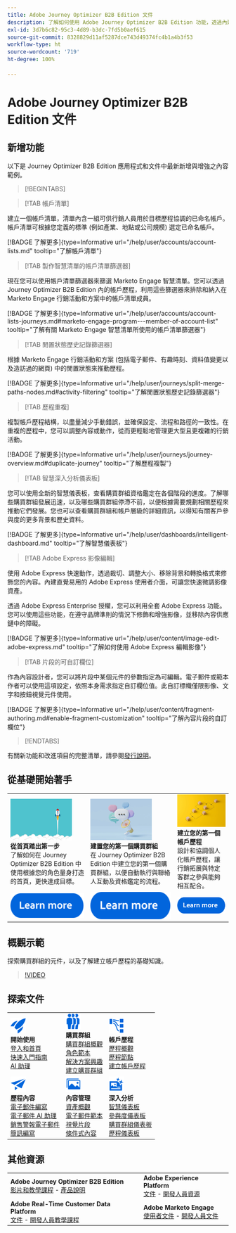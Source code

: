 ```yaml
---
title: Adobe Journey Optimizer B2B Edition 文件
description: 了解如何使用 Adobe Journey Optimizer B2B Edition 功能，透過內建的生成式 AI 和領先業界的自動化功能，協調帳戶和購買群組歷程。
exl-id: 3d7b6c82-95c3-4d89-b3dc-7fd5b0aef615
source-git-commit: 8328829d11af5287dce743d49374fc4b1a4b3f53
workflow-type: ht
source-wordcount: '719'
ht-degree: 100%

---
```


# Adobe Journey Optimizer B2B Edition 文件

## 新增功能

以下是 Journey Optimizer B2B Edition 應用程式和文件中最新新增與增強之內容範例。

>[!BEGINTABS]

>[!TAB 帳戶清單]

建立一個帳戶清單，清單內含一組可供行銷人員用於目標歷程協調的已命名帳戶。帳戶清單可根據您定義的標準 (例如產業、地點或公司規模) 選定已命名帳戶。

[!BADGE 了解更多]{type=Informative url="/help/user/accounts/account-lists.md" tooltip="了解帳戶清單"}

>[!TAB 製作智慧清單的帳戶清單篩選器]

現在您可以使用帳戶清單篩選器來篩選 Marketo Engage 智慧清單。您可以透過 Journey Optimizer B2B Edition 內的帳戶歷程，利用這些篩選器來排除和納入在 Marketo Engage 行銷活動和方案中的帳戶清單成員。

[!BADGE 了解更多]{type=Informative url="/help/user/accounts/account-lists-journeys.md#marketo-engage-program---member-of-account-list" tooltip="了解有關 Marketo Engage 智慧清單所使用的帳戶清單篩選器"}

>[!TAB 閒置狀態歷史記錄篩選器]

根據 Marketo Engage 行銷活動和方案 (包括電子郵件、有趣時刻、資料值變更以及造訪過的網頁) 中的閒置狀態來推動歷程。

[!BADGE 了解更多]{type=Informative url="/help/user/journeys/split-merge-paths-nodes.md#activity-filtering" tooltip="了解閒置狀態歷史記錄篩選器"}

>[!TAB 歷程重複]

複製帳戶歷程結構，以盡量減少手動錯誤，並確保設定、流程和路徑的一致性。在重複的歷程中，您可以調整內容或動作，從而更輕鬆地管理更大型且更複雜的行銷活動。

[!BADGE 了解更多]{type=Informative url="/help/user/journeys/journey-overview.md#duplicate-journey" tooltip="了解歷程複製"}

>[!TAB 智慧深入分析儀表板]

您可以使用全新的智慧儀表板，查看購買群組資格鑑定在各個階段的進度。了解哪些購買群組發展迅速，以及哪些購買群組停滯不前，以便根據需要規劃相關歷程來推動它們發展。您也可以查看購買群組和帳戶層級的詳細資訊，以得知有關客戶參與度的更多背景和歷史資料。

[!BADGE 了解更多]{type=Informative url="/help/user/dashboards/intelligent-dashboard.md" tooltip="了解智慧儀表板"}

>[!TAB Adobe Express 影像編輯]

使用 Adobe Express 快速動作，透過裁切、調整大小、移除背景和轉換格式來修飾您的內容。內建直覺易用的 Adobe Express 使用者介面，可讓您快速微調影像資產。

透過 Adobe Express Enterprise 授權，您可以利用全套 Adobe Express 功能。您可以使用這些功能，在遵守品牌準則的情況下修飾和增強影像，並移除內容供應鏈中的障礙。

[!BADGE 了解更多]{type=Informative url="/help/user/content/image-edit-adobe-express.md" tooltip="了解如何使用 Adobe Express 編輯影像"}

>[!TAB 片段的可自訂欄位]

作為內容設計者，您可以將片段中某個元件的參數指定為可編輯。電子郵件或範本作者可以使用這項設定，依照本身需求指定自訂欄位值。此自訂標幟僅限影像、文字和按鈕視覺元件使用。

[!BADGE 了解更多]{type=Informative url="/help/user/content/fragment-authoring.md#enable-fragment-customization" tooltip="了解內容片段的自訂欄位"}

>[!ENDTABS]

有關新功能和改進項目的完整清單，請參閱[發行說明](../user/release-notes/release-notes.md)。<!-- Stay up-to-date with the latest changes in our documentation by visiting the [documentation updates page](using/rn/documentation-updates.md).-->

## 從基礎開始著手

<table style="table-layout:fixed">
  <tr style="border: 0;">
    <td>
    <a href="home-page.md"><img width="140px" src="./assets/launch.png" alt="產品使用情況啟動"></a>
    <div><strong>從首頁踏出第一步</strong><br/>了解如何在 Journey Optimizer B2B Edition 中使用根據您的角色量身打造的首頁，更快達成目標。</div>
    </td>
      <td>
    <a href="buying-groups/buying-groups-overview.md"><img width="140px" src="./assets/communication.png" alt="購買群組"></a>
    <div><strong>建置您的第一個購買群組</strong><br/>在 Journey Optimizer B2B Edition 中建立您的第一個購買群組，以便自動執行與聯絡人互動及資格鑑定的流程。</div>
    </td>
    <td>
    <a href="journeys/journey-overview.md"><img width="140px" src="./assets/flow.png" alt="帳戶歷程"></a>
    <div><strong>建立您的第一個帳戶歷程</strong><br/>設計和協調個人化帳戶歷程，讓行銷拓展與特定客群之參與能夠相互配合。 
    </div>
    </td>
  </tr>
  <tr style="border: 0;">
    <td align="center"><a href="home-page.md"><img src="../assets/learn-more.svg" alt="了解更多"></a></td>
    <td align="center"><a href="buying-groups/buying-groups-overview.md"><img src="../assets/learn-more.svg" alt="了解更多"></a></td>
    <td align="center"><a href="journeys/journey-overview.md"><img src="../assets/learn-more.svg" alt="了解更多"></a></td>
    </tr>
</table>

## 概觀示範

探索購買群組的元件，以及了解建立帳戶歷程的基礎知識。

>[!VIDEO](https://video.tv.adobe.com/v/3432054?quality=12)

## 探索文件

<table style="table-layout:auto">
  <tr style="border: 0;">
    <td>
      <img src="../assets/do-not-localize/icon-quick-start.svg" width="35px" alt="開始使用"><br/>
      <strong>開始使用</strong><br/><a href="home-page.md">登入和首頁</a><br/><a href="./start/get-started.md">快速入門指南</a> <br/><a href="./ai-assistant/ai-assistant-overview.md">AI 助理</a>
    </td>
    <!--
    <td>
      <img src="../assets/do-not-localize/icon-configure.svg" width="35px"><br/>
      <strong>Configuration<br/>administration</strong><br/><a href="using/configuration/channel-surfaces.md">Channel surfaces</a> - <a href="using/configuration/about-data-sources-events-actions.md">Configure journeys</a>  - <a href="using/administration/permissions-overview.md">Access control</a> - <a href="using/administration/sandboxes.md">Sandboxes management</a>
    </td> -->
    <td>
      <img src="../assets/do-not-localize/icon_audience.svg" width="35px" alt="購買群組"><br/>
      <strong>購買群組</strong><br/><a href="./buying-groups/buying-groups-overview.md">購買群組概觀</a><br/><a href="./buying-groups/buying-groups-role-templates.md">角色範本</a><br/><a href="./buying-groups/solution-interests.md">解決方案興趣</a><br/><a href="./buying-groups/buying-groups-create.md">建立購買群組</a>
    </td>
    <td>
      <img src="../assets/do-not-localize/icon-paths.svg" width="35px" alt="帳戶歷程"><br/>
      <strong>帳戶歷程</strong><br/><a href="./journeys/journey-overview.md">歷程概觀</a><br/><a href="./journeys/journey-nodes.md">歷程節點</a><br/><a href="./journeys/journey-overview.md#create-an-account-journey">建立帳戶歷程</a>
    </td>
  </tr>
  <tr style="border: 0;">
    <td>
      <img src="../assets/do-not-localize/icon-campaign.svg" width="35px" alt="歷程內容"><br/>
      <strong>歷程內容</strong><br/><a href="./content/email-authoring.md">電子郵件編寫</a><br/><a href="./content/ai-assistant-emails.md">電子郵件 AI 助理</a><br/><a href="./content/sales-alert-email.md">銷售警報電子郵件</a><br/><a href="./content/sms-authoring.md">簡訊編寫</a>
    </td>
        <td>
      <img src="../assets/do-not-localize/icon_assets.svg" width="35px" alt="內容管理"><br/>
      <strong>內容管理</strong><br/><a href="./content/assets-overview.md">資產概觀</a><br/><a href="./content/email-templates.md">電子郵件範本</a><br/><a href="./content/fragments.md">視覺片段</a><br/><a href="./content/conditional-content.md">條件式內容</a>
    </td>
    <td>
      <img src="../assets/do-not-localize/icon-offer.svg" width="35px" alt="深入分析和儀表板"><br/>
      <strong>深入分析</strong><br/><a href="./dashboards/intelligent-dashboard.md">智慧儀表板</a><br/><a href="./dashboards/engagement-dashboard.md">參與度儀表板</a><br/><a href="./dashboards/buying-groups-dashboard.md">購買群組儀表板</a><br/><a href="./dashboards/journeys-dashboard.md">歷程儀表板</a>
    </td>

</tr>
</table>

## 其他資源

<table style="table-layout:fixed"><tr style="border: 0;">
<tr><td><strong>Adobe Journey Optimizer B2B Edition</strong><br/>
<a href="https://experienceleague.adobe.com/zh-hant/docs/journey-optimizer-b2b-learn/tutorials/overview" target="_blank">影片和教學課程</a> - <a href="https://helpx.adobe.com/tw/legal/product-descriptions/adobe-journey-optimizer-b2b.html" target="_blank">產品說明</a><!-- - <a href="https://www.adobe.com/content/dam/cc/en/security/pdfs/AJO_SecurityOverview.pdf" target="_blank">Security overview (PDF)</a> - <a href="https://developer.adobe.com/journey-optimizer-apis/" target="_blank">APIs reference</a> - <a href="https://experienceleague.adobe.com/tools/ajo-schemas/schema-dictionary.html?lang=zh-Hant" target="_blank">Journey Optimizer Schema Dictionary</a> -->
</td>
<td><strong>Adobe Experience Platform</strong><br/>
<a href="https://experienceleague.adobe.com/zh-hant/docs/experience-platform/landing/home" target="_blank">文件</a> - <a href="https://business.adobe.com/products/experience-platform/documentation-and-developer-resources.html" target="_blank">開發人員資源</a>
</td></tr>
<tr><td><strong>Adobe Real-Time Customer Data Platform</strong><br/>
<a href="https://experienceleague.adobe.com/zh-hant/docs/experience-platform/rtcdp/home" target="_blank">文件</a> - <a href="https://experienceleague.adobe.com/zh-hant/docs/platform-learn/getting-started-for-data-architects-and-data-engineers/overview" target="_blank">開發人員教學課程</a>
</td><td><strong>Adobe Marketo Engage</strong><br/>
<a href="https://experienceleague.adobe.com/zh-hant/docs/marketo/using/home" target="_blank">使用者文件</a> - <a href="https://experienceleague.adobe.com/zh-hant/docs/marketo-developer/marketo/home" target="_blank">開發人員文件</a>
</td>
</tr></table>

